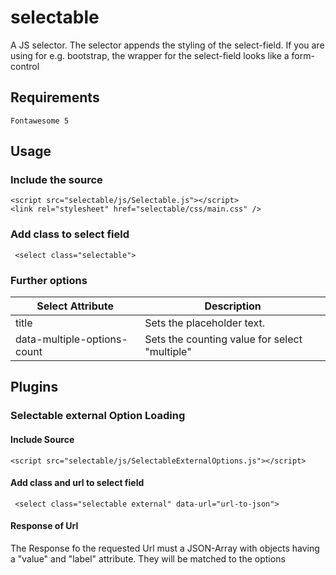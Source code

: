 # selectable
A JS selector.
The selector appends the styling of the select-field. If you are using for e.g. bootstrap, the wrapper for the select-field looks like a form-control

## Requirements
```
Fontawesome 5
```

## Usage
### Include the source
```
<script src="selectable/js/Selectable.js"></script>
<link rel="stylesheet" href="selectable/css/main.css" />
```
### Add class to select field
```
 <select class="selectable">
```

### Further options
Select Attribute | Description
---------------- | -----------
title | Sets the placeholder text.
data-multiple-options-count | Sets the counting value for select "multiple"

## Plugins
### Selectable external Option Loading
#### Include Source
```
<script src="selectable/js/SelectableExternalOptions.js"></script>
```
#### Add class and url to select field
```
 <select class="selectable external" data-url="url-to-json">
```

#### Response of Url
The Response fo the requested Url must a JSON-Array with objects having a "value" and "label" attribute. They will be matched to the options

